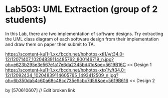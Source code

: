 ﻿# Lab503: UML Extraction (group of 2 students)

In this Lab, there are two implementation of software designs.
Try extracting the UML class diagram of each software design 
from their implementation and draw them on paper then submit to TA.


https://scontent-kul1-1.xx.fbcdn.net/hphotos-xtl1/v/t34.0-12/12071407_10204839114485762_800146719_n.jpg?oh=e623b295e3e567e1a17e6da2345bd41d&oe=5619B16C << Design 1
https://scontent-kul1-1.xx.fbcdn.net/hphotos-xtp1/v/t34.0-12/12092434_10204839114605765_1493412509_n.jpg?oh=6b350da54c60a68c48cc735e9cbc7d56&oe=5619B616 << Design 2
 
by [570610607]
// Edit broken link
